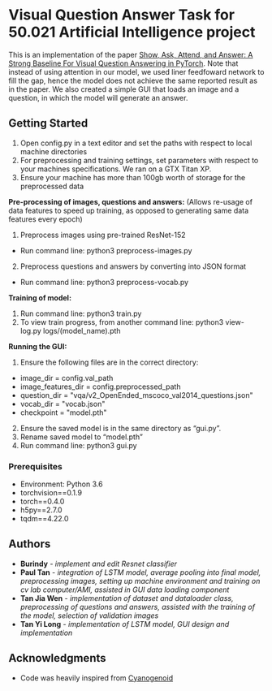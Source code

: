 # Visual Question Answer Task for 50.021 Artificial Intelligence project

This is an implementation of the paper [Show, Ask, Attend, and Answer: A Strong Baseline For Visual Question Answering in PyTorch](https://arxiv.org/abs/1704.03162). Note that instead of using attention in our model, we used liner feedfoward network to fill the gap, hence the model does not achieve the same reported result as in the paper. We also created a simple GUI that loads an image and a question, in which the model will generate an answer.

## Getting Started

1. Open config.py in a text editor and set the paths with respect to local machine directories
2. For preprocessing and training settings, set parameters with respect to your machines
specifications. We ran on a GTX Titan XP.
3. Ensure your machine has more than 100gb worth of storage for the preprocessed data

**Pre-processing of images, questions and answers:**
(Allows re-usage of data features to speed up training, as opposed to generating same data features every epoch)
1. Preprocess images using pre-trained ResNet-152
- Run command line: python3 preprocess-images.py
2. Preprocess questions and answers by converting into JSON format
- Run command line: python3 preprocess-vocab.py

**Training of model:**
1. Run command line: python3 train.py
2. To view train progress, from another command line: python3 view-log.py logs/(model_name).pth

**Running the GUI:**
1. Ensure the following files are in the correct directory:
- image_dir = config.val_path
- image_features_dir = config.preprocessed_path
- question_dir = "vqa/v2_OpenEnded_mscoco_val2014_questions.json"
- vocab_dir = "vocab.json"
- checkpoint = "model.pth"
2. Ensure the saved model is in the same directory as “gui.py”.
3. Rename saved model to “model.pth”
4. Run command line: python3 gui.py

### Prerequisites

* Environment: Python 3.6
* torchvision==0.1.9
* torch==0.4.0
* h5py==2.7.0
* tqdm==4.22.0

## Authors

* **Burindy** - *implement and edit Resnet classifier*
* **Paul Tan** - *integration of LSTM model, average pooling into final model, preprocessing images, setting up
machine environment and training on cv lab computer/AMI, assisted in GUI data loading component*
* **Tan Jia Wen** - *implementation of dataset and dataloader class, preprocessing of questions and answers,
assisted with the training of the model, selection of validation images*
* **Tan Yi Long** - *implementation of LSTM model, GUI design and implementation*

## Acknowledgments

* Code was heavily inspired from [Cyanogenoid](https://github.com/Cyanogenoid)